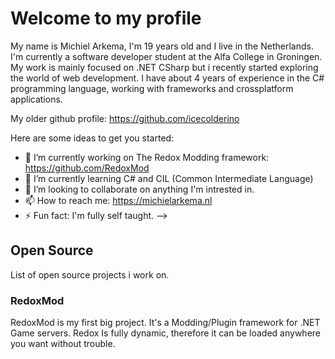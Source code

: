 # Welcome to my profile

My name is Michiel Arkema, I'm 19 years old and I live in the Netherlands. 
I'm currently a software developer student at the Alfa College in Groningen. My work is mainly focused on .NET CSharp but i recently started exploring the world of web development. I have about 4 years of experience in the C# programming language, working with frameworks and crossplatform applications.

My older github profile: https://github.com/icecolderino

Here are some ideas to get you started:

- 🔭 I’m currently working on The Redox Modding framework: https://github.com/RedoxMod
- 🌱 I’m currently learning C# and CIL (Common Intermediate Language)
- 👯 I’m looking to collaborate on anything I'm intrested in.
- 📫 How to reach me: https://michielarkema.nl
- ⚡ Fun fact: I'm fully self taught.
-->


## Open Source

List of open source projects i work on.

### RedoxMod
RedoxMod is my first big project. It's a Modding/Plugin framework for .NET Game servers.
Redox Is fully dynamic, therefore it can be loaded anywhere you want without trouble.
